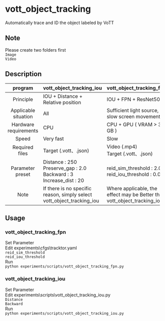 # vott_object_tracking
Automatically trace and ID the object labeled by VoTT

## Note
Please create two folders first  
    `Image`  
    `Video`

## Description
| program               | vott_object_tracking_iou           | vott_object_tracking_fpn                          |
| :--------------------:|------------------------------------|---------------------------------------------------|
| Principle             | IOU + Distance + Relative position | IOU + FPN + ResNet50                              |
| Applicable situation  | All                                | Sufficient light source, slow screen movement     |
| Hardware requirements | CPU                                | CPU + GPU ( VRAM > 3 GB )                         |
| Speed                 | Very fast                          | Slow                                              |
| Required files        | Target (.vott、.json)              | Video (.mp4)<br>Target (.vott、.json)             |
| Parameter preset      | Distance : 250<br>Preserve_gap : 2.0<Br>Backward : 3<br>Increase_dist : 20 | reid_sim_threshold : 2.0<br>reid_iou_threshold : 0.01|
| Note                  | If there is no specific reason, simply select vott_object_tracking_iou | Where applicable, the effect may be Better than vott_object_tracking_iou |

## Usage
### vott_object_tracking_fpn  
Set Parameter  
Edit experiments\cfgs\tracktor.yaml  
`reid_sim_threshold`  
`reid_iou_threshold`  
Run  
`python experiments/scripts/vott_object_tracking_fpn.py`  
### vott_object_tracking_iou  
Set Parameter  
Edit experiments\scripts\vott_object_tracking_iou.py  
`Distance`  
`Backward`  
Run  
`python experiments/scripts/vott_object_tracking_iou.py`
